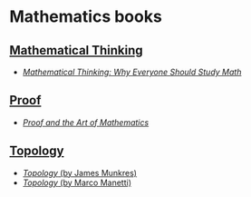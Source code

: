 # Mathematics books

## [Mathematical Thinking](./mathematical%20thinking/)

* [_Mathematical Thinking: Why Everyone Should Study Math_](./mathematical%20thinking/Mathematical%20Thinking%20Why%20Everyone%20Should%20Study%20Math.pdf)

## [Proof](./proof/)

* [_Proof and the Art of Mathematics_](./proof/Proof%20and%20the%20Art%20of%20Mathematics%20(Joel%20David%20Hamkins)%20(Z-Library).pdf)

## [Topology](./topology/)

* [_Topology_ (by James Munkres)](./topology/Topology%20(James%20Munkres)%20(Z-Library).pdf)
* [_Topology_ (by Marco Manetti)](./topology/Topology%20(Marco%20Manetti)%20(Z-Library).pdf)